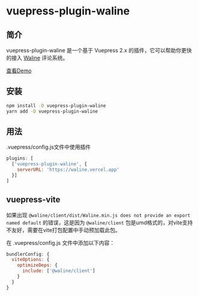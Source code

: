 # vuepress-plugin-waline

## 简介

vuepress-plugin-waline 是一个基于 Vuepress 2.x 的插件，它可以帮助你更快的接入 [Waline](https://waline.js.org) 评论系统。

[查看Demo](https://xinlei3166.github.io/vuepress-demo/)



## 安装

```bash
npm install -D vuepress-plugin-waline
yarn add -D vuepress-plugin-waline
```



## 用法

.vuepress/config.js文件中使用插件

```js
plugins: [
  ['vuepress-plugin-waline', {
    serverURL: 'https://waline.vercel.app'
  }]
]
```


## vuepress-vite

如果出现 `@waline/client/dist/Waline.min.js does not provide an export named default` 的错误，这是因为 `@waline/client` 包是umd格式的，对vite支持不友好，需要在vite打包配置中手动预加载此包。

在 .vuepress/config.js 文件中添加以下内容：
```js
bundlerConfig: {
  viteOptions: {
    optimizeDeps: {
      include: ['@waline/client']
    }
  }
}
```

